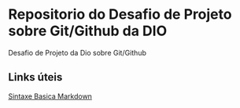 # Repositorio do Desafio de Projeto sobre Git/Github da DIO
Desafio de Projeto da Dio sobre Git/Github

## Links úteis
[Sintaxe Basica Markdown](https://www.markdownguide.org/basic-syntax/)

